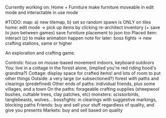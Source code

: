 Currently working on: Home + Furniture
	make furniture moveable in edit mode and interactable in use mode

#TODO:
map: a) new tilemap, b) set so random spawn is ONLY on tiles
home: edit mode -> pick up items by clicking
re-architect inventory (+ save to json between games)
save furniture placement to json too
Placed item: interact (z) to make animation happen
note for later: boss fights -> new crafting stations, same or higher 




An exploration and crafting game. 

Controls: focus on mouse-based movement indoors, keyboard outdoors
You: live in a cottage in the forest alone, (implied you're red riding hood's grandma?)
Cottage: display space for crafted items! and lots of room to put other things
Outside: a very large (or subsectioned?) forest with paths and clearings (predefined)
Other ends of paths: individual friends, plus some villages, and a town
On the paths: forageable crafting supplies (sheepwool bushes, cuttable trees, clay patches, etc)
			monsters: scissorbirds, tanglebeasts, wolves...
			bossfights: in clearings with suggestive markings, blocking paths
Friends: buy and sell your stuff regardless of quality, and give you presents
Markets: buy and sell based on quality
